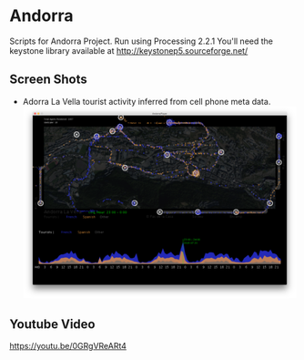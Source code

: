 # Andorra
Scripts for Andorra Project.  Run using Processing 2.2.1
You'll need the keystone library available at http://keystonep5.sourceforge.net/

## Screen Shots
* Adorra La Vella tourist activity inferred from cell phone meta data.
 ![AndorraCDR](screenshot.png "Andorra Tourist Visualization")

## Youtube Video
https://youtu.be/0GRgVReARt4
